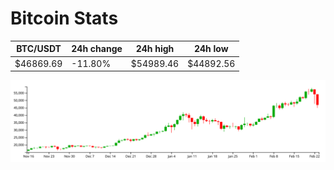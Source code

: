 # Bitcoin Stats

BTC/USDT|24h change|24h high|24h low|
|---|---|---|---|
|$46869.69|-11.80%|$54989.46|$44892.56|

<img src="./chart.svg">
